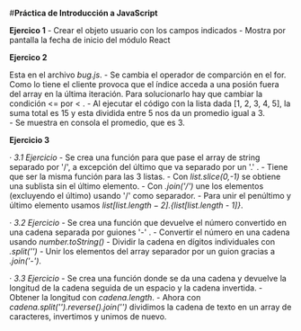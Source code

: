 #**Práctica de Introducción a JavaScript**

**Ejercico 1**
    - Crear el objeto usuario con los campos indicados
    - Mostra por pantalla la fecha de inicio del módulo React

**Ejercico 2**
 
 Esta en el archivo *bug.js*.
    - Se cambia el operador de comparción en el for. Como lo tiene el cliente provoca que el índice acceda a una posión fuera del array en la última iteración. Para solucionarlo hay que cambiar la condición <= por < .
    - Al ejecutar el código con la lista dada [1, 2, 3, 4, 5], la suma total es 15 y esta dividida entre 5 nos da un promedio igual a 3.  
    - Se muestra en consola el promedio, que es 3.

**Ejercicio 3**

· *3.1 Ejercicio*
    - Se crea una función para que pase el array de string separado por '/', a excepción del último que va separado por un '.' .
    - Tiene que ser la misma función para las 3 listas.
    - Con *list.slice(0,-1)* se obtiene una sublista sin el último elemento.
    - Con *.join('/')* une los elementos (excluyendo el último) usando '/' como separador.
    - Para unir el penúltimo y último elemento usamos *${list[list.length - 2]}.${list[list.length - 1]}*.

· *3.2 Ejercicio*
    - Se crea una función que devuelve el número convertido en una cadena separada por guiones '-' .
    - Convertir el número en una cadena usando *number.toString()*
    - Dividir la cadena en dígitos individuales con *.split('')*
    - Unir los elementos del array separador por un guion gracias a *.join('-')*.

· *3.3 Ejercicio*
    - Se crea una función donde se da una cadena y devuelve la longitud de la cadena seguida de un espacio y la cadena invertida.
    - Obtener la longitud con *cadena.length*.
    - Ahora con *cadena.split('').reverse().join('')* dividimos la cadena de texto en un array de caracteres, invertimos y unimos de nuevo.

